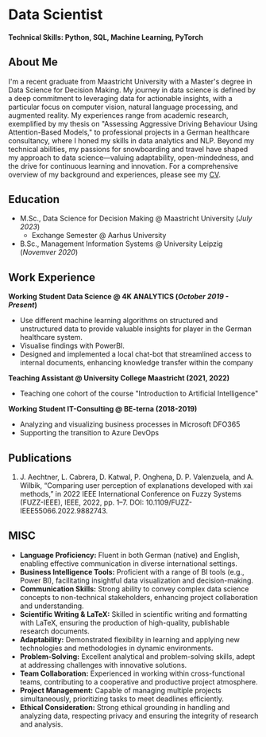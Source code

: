 # Data Scientist

#### Technical Skills: Python, SQL, Machine Learning, PyTorch

## About Me
I'm a recent graduate from Maastricht University with a Master's degree in Data Science for Decision Making. My journey in data science is defined by a deep commitment to leveraging data for actionable insights, with a particular focus on computer vision, natural language processing, and augmented reality. My experiences range from academic research, exemplified by my thesis on "Assessing Aggressive Driving Behaviour Using Attention-Based Models," to professional projects in a German healthcare consultancy, where I honed my skills in data analytics and NLP. Beyond my technical abilities, my passions for snowboarding and travel have shaped my approach to data science—valuing adaptability, open-mindedness, and the drive for continuous learning and innovation. For a comprehensive overview of my background and experiences, please see my [CV](assets/cv/resume.pdf).

## Education
- M.Sc., Data Science for Decision Making @ Maastricht University (_July 2023_)
    - Exchange Semester @ Aarhus University 			        		
- B.Sc., Management Information Systems @ University Leipzig (_Novemver 2020_)

## Work Experience
**Working Student Data Science @ 4K ANALYTICS (_October 2019 - Present_)**
- Use different machine learning algorithms on structured and unstructured data to provide valuable insights for player in the German healthcare system.
- Visualise findings with PowerBI.
- Designed and implemented a local chat-bot that streamlined access to internal documents, enhancing knowledge transfer within the company

**Teaching Assistant @ University College Maastricht (2021, 2022)**
- Teaching one cohort of the course "Introduction to Artificial Intelligence"

**Working Student IT-Consulting @ BE-terna (2018-2019)**
- Analyzing and visualizing business processes in Microsoft DFO365
- Supporting the transition to Azure DevOps

## Publications
1. J. Aechtner, L. Cabrera, D. Katwal, P. Onghena, D. P. Valenzuela, and A. Wilbik, “Comparing user perception of explanations developed with xai methods,” in 2022 IEEE International Conference on Fuzzy Systems (FUZZ-IEEE), IEEE, 2022, pp. 1–7. DOI: 10.1109/FUZZ-IEEE55066.2022.9882743.

## MISC
- **Language Proficiency:** Fluent in both German (native) and English, enabling effective communication in diverse international settings.
- **Business Intelligence Tools:** Proficient with a range of BI tools (e.g., Power BI), facilitating insightful data visualization and decision-making.
- **Communication Skills:** Strong ability to convey complex data science concepts to non-technical stakeholders, enhancing project collaboration and understanding.
- **Scientific Writing & LaTeX:** Skilled in scientific writing and formatting with LaTeX, ensuring the production of high-quality, publishable research documents.
- **Adaptability:** Demonstrated flexibility in learning and applying new technologies and methodologies in dynamic environments.
- **Problem-Solving:** Excellent analytical and problem-solving skills, adept at addressing challenges with innovative solutions.
- **Team Collaboration:** Experienced in working within cross-functional teams, contributing to a cooperative and productive project atmosphere.
- **Project Management:** Capable of managing multiple projects simultaneously, prioritizing tasks to meet deadlines efficiently.
- **Ethical Consideration:** Strong ethical grounding in handling and analyzing data, respecting privacy and ensuring the integrity of research and analysis.
